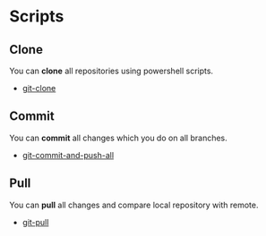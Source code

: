 # Scripts

## Clone
You can **clone** all repositories using powershell scripts.
- [git-clone](https://github.com/flapek/Epilepsy_Health_App/tree/master/Scripts/git-clone.ps1)

## Commit
You can **commit** all changes which you do on all branches.
- [git-commit-and-push-all](https://github.com/flapek/Epilepsy_Health_App/tree/master/Scripts/git-commit-and-push-all.ps1)

## Pull
You can **pull** all changes and compare local repository with remote.
- [git-pull](https://github.com/flapek/Epilepsy_Health_App/tree/master/Scripts/git-pull.ps1)
